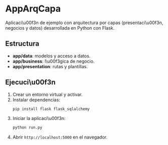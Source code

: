 # AppArqCapa

Aplicaci\u00f3n de ejemplo con arquitectura por capas (presentaci\u00f3n, negocios y datos) desarrollada en Python con Flask.

## Estructura
- **app/data**: modelos y acceso a datos.
- **app/business**: l\u00f3gica de negocio.
- **app/presentation**: rutas y plantillas.

## Ejecuci\u00f3n

1. Crear un entorno virtual y activar.
2. Instalar dependencias:
   ```bash
   pip install flask flask_sqlalchemy
   ```
3. Iniciar la aplicaci\u00f3n:
   ```bash
   python run.py
   ```
4. Abrir `http://localhost:5000` en el navegador.

